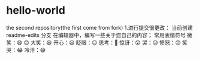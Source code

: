 # hello-world
the second repository(the first come from fork)
1.进行提交很更改：
  当前创建 readme-edits 分支
在编辑器中，编写一些关于您自己的内容；
常用表情符号
微笑：:smile: 😊
大笑：:laughing: 
开心：:smiley: 
眨眼：:wink: 
思考：:thinking: 
惊讶：:astonished: 
哭：:cry: 
愤怒：:angry: 
笑哭：:joy: 
冷汗：:sweat_smile: 
